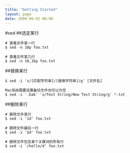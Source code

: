 ```yaml
---
title: "Getting Started"
layout: page
date: 2099-06-02 00:00
---
```


#sed
##选定某行
```
# 查看文件某一行
$ sed -n 10p foo.txt

# 查看文件某几行  
$ sed -n 10,16p foo.txt
```

##替换某行
```
$ sed -i 's/[匹配字符串]/[替换字符串]/g' [文件名]

Mac系统需要设置备份文件也可以为空
$ sed -i '.bak' 's/Test String/New Test String/g' *.txt
```

##删除某行
```
# 删除文件某行
$ sed -i '1d' foo.txt

# 删除文件最后一行
$ sed -i '$d' foo.txt

# 删除文件包含某个关键词的所有行
$ sed -i '/hello/d' foo.txt
```
